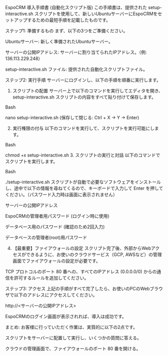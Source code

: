 EspoCRM 導入手順書 (自動化スクリプト版)
この手順書は、提供された setup-interactive.sh スクリプトを使用して、新しいUbuntuサーバーにEspoCRMをセットアップするための最短手順を記載したものです。

ステップ1: 準備するもの
まず、以下の3つをご準備ください。

Ubuntuサーバー: 新しく準備されたUbuntuサーバー。

サーバーの公開IPアドレス: サーバーに割り当てられたIPアドレス。（例: 136.113.229.248）

setup-interactive.sh ファイル: 提供された自動化スクリプトファイル。

ステップ2: 実行手順
サーバーにログインし、以下の手順を順番に実行します。

1. スクリプトの配置
サーバー上で以下のコマンドを実行してエディタを開き、setup-interactive.sh スクリプトの内容をすべて貼り付けて保存します。

Bash

nano setup-interactive.sh
(保存して閉じる: Ctrl + X → Y → Enter)

2. 実行権限の付与
以下のコマンドを実行して、スクリプトを実行可能にします。

Bash

chmod +x setup-interactive.sh
3. スクリプトの実行と対話
以下のコマンドでスクリプトを実行します。

Bash

./setup-interactive.sh
スクリプトが自動で必要なソフトウェアをインストールし、途中で以下の情報を尋ねてくるので、キーボードで入力して Enter を押してください。（パスワード入力時は画面に表示されません）

サーバーの公開IPアドレス

EspoCRMの管理者用パスワード (ログイン時に使用)

データベース用のパスワード (確認のため2回入力)

データベースの管理者(root)用パスワード

4. 【最重要】ファイアウォールの設定
スクリプト完了後、外部からWebアクセスができるように、お使いのクラウドサービス（GCP, AWSなど）の管理画面でファイアウォールの設定が必要です。

TCP プロトコルのポート 80 番への、すべてのIPアドレス (0.0.0.0/0) からの通信を許可するルールを追加してください。

ステップ3: アクセス
上記の手順がすべて完了したら、お使いのPCのWebブラウザで以下のアドレスにアクセスしてください。

http://<サーバーの公開IPアドレス>

EspoCRMのログイン画面が表示されれば、導入は成功です。

まとめ:
お客様に行っていただく作業は、実質的に以下の2点です。

スクリプトをサーバーに配置して実行し、いくつかの質問に答える。

クラウドの管理画面で、ファイアウォールのポート 80 番を開ける。
